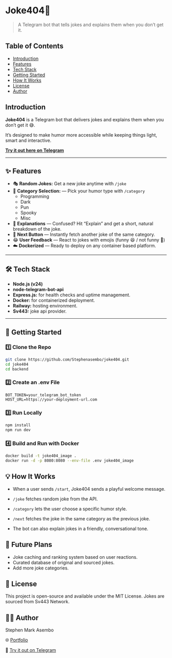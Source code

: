 # Joke404🤖

> A Telegram bot that tells jokes and explains them when you don’t get it.

## Table of Contents
- [Introduction](#introduction)
- [Features](#-features)
- [Tech Stack](#-tech-stack)
- [Getting Started](#-getting-started)
- [How It Works](#-how-it-works)
- [License](#-license)
- [Author](#-author)

## Introduction

**Joke404** is a Telegram bot that delivers jokes and explains them when you don’t get it 😅.

It’s designed to make humor more accessible while keeping things light, smart and interactive.

[**Try it out here on Telegram**](https://t.me/joke404bot)

---



## ✨ Features

- 🎭 **Random Jokes:** Get a new joke anytime with `/joke`
- 🧩 **Category Selection:** — Pick your humor type with `/category`  
  - Programming  
  - Dark  
  - Pun  
  - Spooky  
  - Misc
- 💬 **Explanations** — Confused? Hit “Explain” and get a short, natural breakdown of the joke.
- 🔁 **Next Button** — Instantly fetch another joke of the same category.
- 😂 **User Feedback** — React to jokes with emojis (funny 😆 / not funny 🫤)
- ☁️ **Dockerized** — Ready to deploy on any container based platform.

---

## 🛠️ Tech Stack

- **Node.js (v24)**  
- **node-telegram-bot-api**  
- **Express.js:** for health checks and uptime management. 
- **Docker:** for containerized deployment. 
- **Railway:** hosting environment.
- **Sv443:** joke api provider.

---

## 🚀 Getting Started

### 1️⃣ Clone the Repo
```bash
git clone https://github.com/Stephenasembo/joke404.git
cd joke404
cd backend
```

### 2️⃣ Create an .env File
```
BOT_TOKEN=your_telegram_bot_token
HOST_URL=https://your-deployment-url.com
```

### 3️⃣ Run Locally
```bash
npm install
npm run dev
```

### 4️⃣ Build and Run with Docker
```bash
docker build -t joke404_image .
docker run -d -p 8080:8080 --env-file .env joke404_image
```

## 💡 How It Works

- When a user sends `/start`, Joke404 sends a playful welcome message.

- `/joke` fetches random joke from the API.

- `/category` lets the user choose a specific humor style.

- `/next` fetches the joke in the same category as the previous joke.

- The bot can also explain jokes in a friendly, conversational tone.

## 🔮 Future Plans
- Joke caching and ranking system based on user reactions.
- Curated database of original and sourced jokes.
- Add more joke categories.

## 🧾 License
This project is open-source and available under the MIT License.
Jokes are sourced from Sv443 Network.

## 👨‍💻 Author
Stephen Mark Asembo

🌐 [Portfolio](https://stephenasembo.com)

🤖 [Try it out on Telegram](https://t.me/joke404bot)
